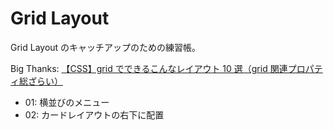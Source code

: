 # Grid Layout

Grid Layout のキャッチアップのための練習帳。

Big Thanks: [【CSS】grid でできるこんなレイアウト 10 選（grid 関連プロパティ総ざらい）](https://zenn.dev/kagan/articles/4f96a97aadfcb8)

- 01: 横並びのメニュー
- 02: カードレイアウトの右下に配置
